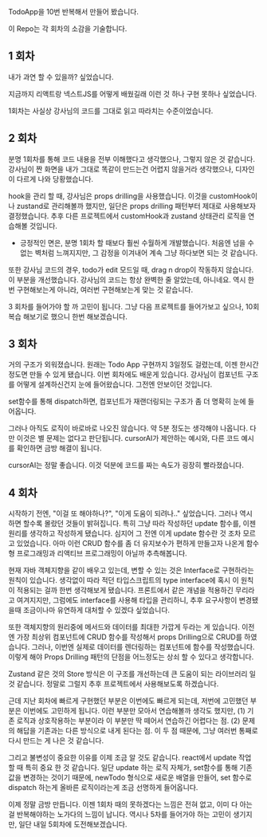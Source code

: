 TodoApp을 10번 반복해서 만들어 봤습니다.


이 Repo는 각 회차의 소감을 기술합니다.


## 1 회차

내가 과연 할 수 있을까? 싶었습니다.

지금까지 리액트랑 넥스트JS를 어떻게 배웠길래 이런 것 하나 구현 못하나 싶었습니다.

1회차는 사실상 강사님의 코드를 그대로 읽고 따라치는 수준이었습니다.

## 2 회차

분명 1회차를 통해 코드 내용을 전부 이해했다고 생각했으나, 그렇지 않은 것 같습니다. 강사님이 짠 화면을 내가 그대로 똑같이 만드는건 어렵지 않을거라 생각했으나, 디자인이 다르게 나와 당황했습니다.

hook을 관리 할 때, 강사님은 props drilling을 사용했습니다. 이것을 customHook이나 zustand로 관리해볼까 했지만, 일단은 props drilling 패턴부터 제대로 사용해보자 결정했습니다.
추후 다른 프로젝트에서 customHook과 zustand 상태관리 로직을 연습해볼 것입니다.

- 긍정적인 면은, 분명 1회차 할 때보다 훨씬 수월하게 개발했습니다. 처음엔 넘을 수 없는 벽처럼 느껴지지만, 그 감정을 이겨내어 계속 그냥 하다보면 되는 것 같습니다.

또한 강사님 코드의 경우, todo가 edit 모드일 때, drag n drop이 작동하지 않습니다. 이 부분을 개선했습니다. 강사님의 코드는 항상 완벽한 줄 알았는데,
아니네요. 역시 한번 구현해보는게 아니라, 여러번 구현해보는게 맞는 것 같습니다.

3 회차를 들어가야 할 까 고민이 됩니다. 그냥 다음 프로젝트를 들어가보고 싶으나, 10회 복습 해보기로 했으니 한번 해보겠습니다.

## 3 회차

거의 구조가 외워졌습니다. 원래는 Todo App 구현까지 3일정도 걸렸는데, 이젠 한시간 정도면 만들 수 있게 됐습니다. 이번 회차에도 배운게 있습니다. 강사님이 컴포넌트 구조를 어떻게 설계하신건지 눈에 들어왔습니다. 그전엔 안보이던 것입니다.

set함수를 통해 dispatch하면, 컴포넌트가 재랜더링되는 구조가 좀 더 명확히 눈에 들어옵니다.

그러나 아직도 로직이 바로바로 나오진 않습니다. 약 5분 정도는 생각해야 나옵니다. 다만 이것은 별 문제는 없다고 판단됩니다. cursorAI가 제안하는 예시와, 다른 코드 예시를 확인하면 금방 해결이 됩니다.

cursorAI는 정말 좋습니다. 이것 덕분에 코드를 짜는 속도가 굉장히 빨라졌습니다.

## 4 회차

시작하기 전엔, "이걸 또 해야하나?", "이게 도움이 되려나.." 싶었습니다. 그러나 역시 하면 할수록 몰랐던 것들이 밝혀집니다.
특히 그냥 따라 작성하던 update 함수를, 이젠 원리를 생각하고 작성하게 됐습니다. 심지어 그 전엔 이게 update 함수란 것 조차 모르고 있었습니다. 아마 이런 CRUD 함수를 좀 더 유지보수가 편하게 만들고자 나온게 함수형 프로그래밍과 리액티브 프로그래밍이 아닐까 추측해봅니다.

현재 자바 객체지향을 같이 배우고 있는데, 변할 수 있는 것은 Interface로 구현하라는 원칙이 있습니다. 생각없이 따라 적던 타입스크립트의 type interface에 혹시 이 원칙이 적용되는 걸까 한번 생각해보게 됐습니다. 프론트에서 같은 개념을 적용하긴 무리라고 여겨지지만, 그럼에도 interface를 사용해 타입을 관리하니, 추후 요구사항이 변경됐을때 조금이나마 유연하게 대처할 수 있겠다 싶었습니다.

또한 객체지향의 원리중에 메서드와 데이터를 최대한 가깝게 두라는 게 있습니다. 이전엔 가장 최상위 컴포넌트에 CRUD 함수를 작성해서 props Drilling으로 CRUD를 하였습니다. 그러나, 이번엔 실제로 데이터를 렌더링하는 컴포넌트에 함수를 작성했습니다. 이렇게 해야 Props Drilling 패턴의 단점을 어느정도는 상쇠 할 수 있다고 생각합니다.

Zustand 같은 것의 Store 방식은 이 구조를 개선하는데 큰 도움이 되는 라이브러리 일 것 같습니다. 정말로 그럴지 추후 프로젝트에서 사용해보도록 하겠습니다.

근데 지난 회차에 빠르게 구현했던 부분은 이번에도 빠르게 되는데, 저번에 고민했던 부분은 이번에도 고민하게 됩니다.
이런 부분만 모아서 연습해볼까 생각도 했지만, (1) 기존 로직과 상호작용하는 부분이라 이 부분만 딱 떼어서 연습하긴 어렵다는 점.
(2) 문제의 해답을 기존과는 다른 방식으로 내게 된다는 점. 이 두 점 때문에, 그냥 여러번 통째로 다시 만드는 게 나은 것 같습니다.

그리고 불변성이 중요한 이유를 이제 조금 알 것도 같습니다. react에서 update 작업 할 때 특히 중요 한 것 같습니다.
일단 update 하는 로직 자체가, set함수를 통해 기존 값을 변경하는 것이기 때문에, newTodo 형식으로 새로운 배열을 만들어,
set 함수로 dispatch 하는게 올바른 로직이라는게 조금 선명하게 들어옵니다.

이제 정말 금방 만듭니다. 이젠 1회차 때의 못하겠다는 느낌은 전혀 없고, 이미 다 아는 걸 반복해야하는 노가다의 느낌이 납니다.
역시나 5차를 들어가야 하는 고민이 생기지만, 일단 내일 5회차에 도전해보겠습니다.